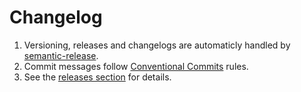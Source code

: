 # Changelog

1. Versioning, releases and changelogs are automaticly handled by
   [semantic-release](https://github.com/semantic-release/semantic-release).
1. Commit messages follow
   [Conventional Commits](https://www.conventionalcommits.org/) rules.
1. See the
   [releases section](https://github.com/asd14-xyz/tsd-lite-cli/releases) for
   details.
